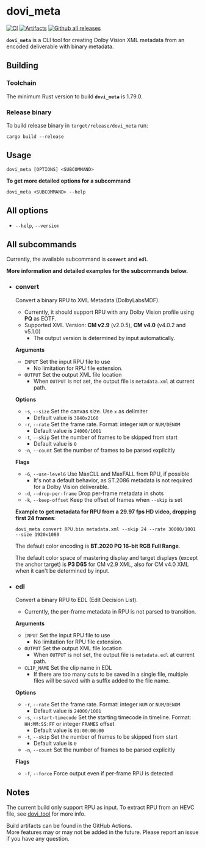 # **dovi_meta** 
[![CI](https://github.com/saindriches/dovi_meta/workflows/CI/badge.svg)](https://github.com/saindriches/dovi_meta/actions/workflows/ci.yml)
[![Artifacts](https://github.com/saindriches/dovi_meta/workflows/Artifacts/badge.svg)](https://github.com/saindriches/dovi_meta/actions/workflows/release.yml)
[![Github all releases](https://img.shields.io/github/downloads/saindriches/dovi_meta/total.svg)](https://GitHub.com/saindriches/dovi_meta/releases/)


**`dovi_meta`** is a CLI tool for creating Dolby Vision XML metadata from an encoded deliverable with binary metadata.

## **Building**
### **Toolchain**

The minimum Rust version to build **`dovi_meta`** is 1.79.0.

### **Release binary**
To build release binary in `target/release/dovi_meta` run:
```console
cargo build --release
```

## Usage
```properties
dovi_meta [OPTIONS] <SUBCOMMAND>
```
**To get more detailed options for a subcommand**
```properties
dovi_meta <SUBCOMMAND> --help
```

## All options
- `--help`, `--version`
## All subcommands
Currently, the available subcommand is **`convert`** and **`edl`**.

**More information and detailed examples for the subcommands below.**


* ### **convert**
  Convert a binary RPU to XML Metadata (DolbyLabsMDF).
  * Currently, it should support RPU with any Dolby Vision profile using **PQ** as EOTF.
  * Supported XML Version: **CM v2.9** (v2.0.5), **CM v4.0** (v4.0.2 and v5.1.0)
    - The output version is determined by input automatically.
  
  **Arguments**
  * `INPUT`                   Set the input RPU file to use
    - No limitation for RPU file extension.
  * `OUTPUT`                  Set the output XML file location
    - When `OUTPUT` is not set, the output file is `metadata.xml` at current path.
  
  **Options**
  * `-s`, `--size`            Set the canvas size. Use `x` as delimiter
    - Default value is `3840x2160`
  * `-r`, `--rate`            Set the frame rate. Format: integer `NUM` or `NUM/DENOM`
    - Default value is `24000/1001`
  * `-t`, `--skip`            Set the number of frames to be skipped from start
    - Default value is `0`
  * `-n`, `--count`           Set the number of frames to be parsed explicitly

  **Flags**
  * `-6`, `--use-level6`      Use MaxCLL and MaxFALL from RPU, if possible
    - It's not a default behavior, as ST.2086 metadata is not required for a Dolby Vision deliverable.
  * `-d`, `--drop-per-frame`  Drop per-frame metadata in shots
  * `-k`, `--keep-offset`     Keep the offset of frames when `--skip` is set
    
  **Example to get metadata for RPU from a 29.97 fps HD video, dropping first 24 frames**:

  ```console
  dovi_meta convert RPU.bin metadata.xml --skip 24 --rate 30000/1001 --size 1920x1080
  ```
  The default color encoding  is **BT.2020 PQ 16-bit RGB Full Range**.

  The default color space of mastering display and target displays (except the anchor target) is **P3 D65** for CM v2.9 XML, also for CM v4.0 XML when it can't be determined by input.

* ### **edl**
  Convert a binary RPU to EDL (Edit Decision List).
  * Currently, the per-frame metadata in RPU is not parsed to transition.

  **Arguments**
  * `INPUT`                   Set the input RPU file to use
    - No limitation for RPU file extension.
  * `OUTPUT`                  Set the output XML file location
    - When `OUTPUT` is not set, the output file is `metadata.edl` at current path.
  * `CLIP_NAME`               Set the clip name in EDL
    - If there are too many cuts to be saved in a single file,
      multiple files will be saved with a suffix added to the file name.

  **Options**
  * `-r`, `--rate`            Set the frame rate. Format: integer `NUM` or `NUM/DENOM`
    - Default value is `24000/1001`
  * `-s`, `--start-timecode`  Set the starting timecode in timeline. Format: `HH:MM:SS:FF` or integer `FRAMES` offset
    - Default value is `01:00:00:00`
  * `-t`, `--skip`            Set the number of frames to be skipped from start
    - Default value is `0`
  * `-n`, `--count`           Set the number of frames to be parsed explicitly

  **Flags**
  * `-f`, `--force`           Force output even if per-frame RPU is detected

## **Notes**
The current build only support RPU as input. To extract RPU from an HEVC file, see [dovi_tool](https://github.com/quietvoid/dovi_tool) for more info.


Build artifacts can be found in the GitHub Actions.  
More features may or may not be added in the future.
Please report an issue if you have any question.
